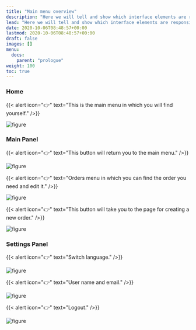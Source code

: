 ```yaml
---
title: "Main menu overview"
description: "Here we will tell and show which interface elements are responsible for what."
lead: "Here we will tell and show which interface elements are responsible for what."
date: 2020-10-06T08:48:57+00:00
lastmod: 2020-10-06T08:48:57+00:00
draft: false
images: []
menu:
  docs:
    parent: "prologue"
weight: 100
toc: true
---
```


### Home

{{< alert icon="👉" text="This is the main menu in which you will find yourself." />}}

![figure](/FF1.jpg "Main page")

### Main Panel

{{< alert icon="👉" text="This button will return you to the main menu." />}}

![figure](/Home.jpg "Home button")

{{< alert icon="👉" text="Orders menu in which you can find the order you need and edit it." />}}

![figure](/Orders.jpg "Orders page")

{{< alert icon="👉" text="This button will take you to the page for creating a new order." />}}

![figure](/NewOrder.jpg "New order page")

### Settings Panel

{{< alert icon="👉" text="Switch language." />}}

![figure](/Language.jpg "Language switch")

{{< alert icon="👉" text="User name and email." />}}

![figure](/username.jpg "Username / Email")

{{< alert icon="👉" text="Logout." />}}

![figure](/Logout.jpg "Logout")
